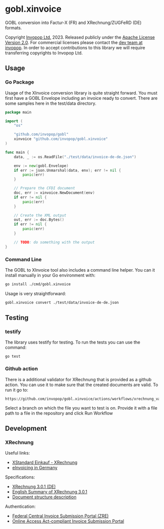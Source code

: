# gobl.xinvoice

GOBL conversion into Factur-X (FR) and XRechnung/ZUGFeRD (DE) formats.

Copyright [Invopop Ltd.](https://invopop.com) 2023. Released publicly under the [Apache License Version 2.0](LICENSE). For commercial licenses please contact the [dev team at invopop](mailto:dev@invopop.com). In order to accept contributions to this library we will require transferring copyrights to Invopop Ltd.

## Usage

### Go Package

Usage of the XInvoice conversion library is quite straight forward. You must first have a GOBL Envelope including an invoice ready to convert. There are some samples here in the test/data directory.

```go
package main

import (
    "os"

    "github.com/invopop/gobl"
    xinvoice "github.com/invopop/gobl.xinvoice"
)

func main {
    data, _ := os.ReadFile("./test/data/invoice-de-de.json")

    env := new(gobl.Envelope)
    if err := json.Unmarshal(data, env); err != nil {
        panic(err)
    }

    // Prepare the CFDI document
    doc, err := xinvoice.NewDocument(env)
    if err != nil {
        panic(err)
    }

    // Create the XML output
    out, err := doc.Bytes()
    if err != nil {
        panic(err)
    }

    // TODO: do something with the output
}
```

### Command Line

The GOBL to XInvoice tool also includes a command line helper. You can it install manually in your Go environment with:

```bash
go install ./cmd/gobl.xinvoice
```

Usage is very straightforward:

```bash
gobl.xinvoice convert ./test/data/invoice-de-de.json
```

## Testing

### testify

The library uses testify for testing. To run the tests you can use the command:
```
go test
```

### Github action

There is a additional validator for XRechnung that is provided as a github action. You can use it to make sure that the created documents are valid. To run it go to:
```
https://github.com/invopop/gobl.xinvoice/actions/workflows/xrechnung_validator.yaml
```
Select a branch on which the file you want to test is on. Provide it with a file path to a file in the repository and click Run Workflow

## Development

### XRechnung

Useful links:

- [XStandard Einkauf - XRechnung](https://xeinkauf.de/xrechnung/)
- [eInvoicing in Germany](https://ec.europa.eu/digital-building-blocks/sites/display/DIGITAL/eInvoicing+in+Germany)

Specifications:

- [XRechnung 3.0.1 (DE)](https://xeinkauf.de/app/uploads/2023/09/301-XRechnung-2023-09-22.pdf)
- [English Summary of XRechnung 3.0.1](https://xeinkauf.de/app/uploads/2023/09/XRechnung-EnglishSummary-v301.pdf)
- [Document structure description](https://portal3.gefeg.com/invoice/tthome/index/617afdc4-623f-44e0-a05b-5b878840e508?page=1&useSelectedItemPosition=true)

Authentication:

- [Federal Central Invoice Submission Portal (ZRE)](https://xrechnung.bund.de/prod/authenticate.do)
- [Online Access Act-compliant Invoice Submission Portal](https://xrechnung-bdr.de/edi/auth/login)

